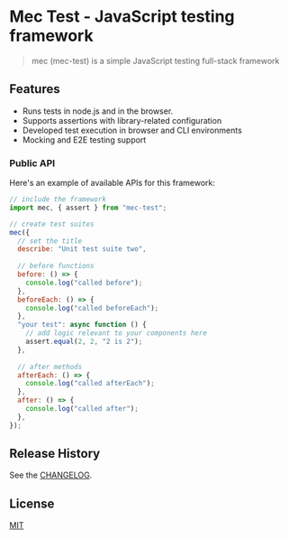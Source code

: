 # Mec Test - JavaScript testing framework

> mec (mec-test) is a simple JavaScript testing full-stack framework
 
## Features

* Runs tests in node.js and in the browser.
* Supports assertions with library-related configuration
* Developed test execution in browser and CLI environments 
* Mocking and E2E testing support

### Public API

Here's an example of available APIs for this framework:

```js
// include the framework
import mec, { assert } from "mec-test";

// create test suites
mec({
  // set the title
  describe: "Unit test suite two",
    
  // before functions  
  before: () => {
    console.log("called before");
  },
  beforeEach: () => {
    console.log("called beforeEach");
  },
  "your test": async function () {
    // add logic relevant to your components here  
    assert.equal(2, 2, "2 is 2");
  },
  
  // after methods  
  afterEach: () => {
    console.log("called afterEach");
  },
  after: () => {
    console.log("called after");
  },
});

```

## Release History

See the [CHANGELOG](CHANGELOG.md).

## License

[MIT](LICENSE)
